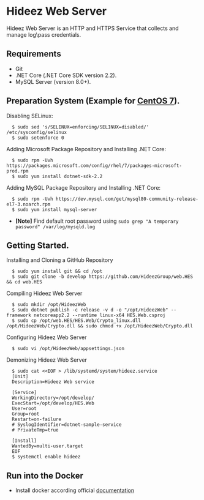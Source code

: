 # Hideez Web Server

Hideez Web Server is an HTTP and HTTPS Service that collects and manage log\pass credentials.

## Requirements

  * Git
  * .NET Core (.NET Core SDK version 2.2).
  * MySQL Server (version 8.0+).

## Preparation System (Example for [CentOS 7](https://www.centos.org/about/)).

  Disabling SELinux:

```shell
  $ sudo sed 's/SELINUX=enforcing/SELINUX=disabled/' /etc/sysconfig/selinux
  $ sudo setenforce 0
```

  Adding Microsoft Package Repository and Installing .NET Core:

```shell
  $ sudo rpm -Uvh https://packages.microsoft.com/config/rhel/7/packages-microsoft-prod.rpm
  $ sudo yum install dotnet-sdk-2.2
```

  Adding MySQL Package Repository and Installing .NET Core:

```shell
  $ sudo rpm -Uvh https://dev.mysql.com/get/mysql80-community-release-el7-3.noarch.rpm
  $ sudo yum install mysql-server
```
  * **[Note]** Find default root password using `sudo grep "A temporary password" /var/log/mysqld.log`

## Getting Started.

  Installing and Cloning a GitHub Repository

```shell
  $ sudo yum install git && cd /opt
  $ sudo git clone -b develop https://github.com/HideezGroup/web.HES && cd web.HES
```

  Compiling Hideez Web Server

```shell
  $ sudo mkdir /opt/HideezWeb
  $ sudo dotnet publish -c release -v d -o "/opt/HideezWeb" --framework netcoreapp2.2 --runtime linux-x64 HES.Web.csproj
  $ sudo cp /opt/web.HES/HES.Web/Crypto_linux.dll /opt/HideezWeb/Crypto.dll && sudo chmod +x /opt/HideezWeb/Crypto.dll
```
  Configuring Hideez Web Server

```shell
  $ sudo vi /opt/HideezWeb/appsettings.json
```

  Demonizing Hideez Web Server

```shell
  $ sudo cat <<EOF > /lib/systemd/system/hideez.service
  [Unit]
  Description=Hideez Web service

  [Service]
  WorkingDirectory=/opt/develop/
  ExecStart=/opt/develop/HES.Web
  User=root
  Group=root
  Restart=on-failure
  # SyslogIdentifier=dotnet-sample-service
  # PrivateTmp=true

  [Install]
  WantedBy=multi-user.target
  EOF
  $ systemctl enable hideez
```

## Run into the Docker
  * Install docker according official [documentation](https://docs.docker.com/install/linux/docker-ce/debian/)